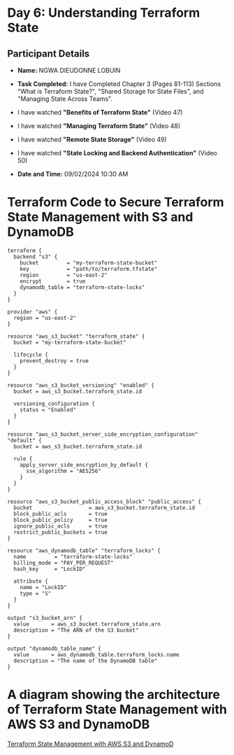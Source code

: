# Day 6: Understanding Terraform State

## Participant Details
- **Name:** NGWA DIEUDONNE LOBUIN
- **Task Completed:** I have Completed Chapter 3 (Pages 81-113) Sections "What is Terraform State?", "Shared Storage for State Files", and "Managing State Across Teams".
- I have watched **"Benefits of Terraform State"** (Video 47)
- I have watched **"Managing Terraform State"** (Video 48)
- I have watched **"Remote State Storage"** (Video 49)
- I have watched **"State Locking and Backend Authentication"** (Video 50)



  
- **Date and Time:** 09/02/2024 10:30 AM

 
# Terraform Code to Secure Terraform State Management with S3 and DynamoDB

```hcl
terraform {
  backend "s3" {
    bucket         = "my-terraform-state-bucket"
    key            = "path/to/terraform.tfstate"
    region         = "us-east-2"
    encrypt        = true
    dynamodb_table = "terraform-state-locks"
  }
}

provider "aws" {
  region = "us-east-2"
}

resource "aws_s3_bucket" "terraform_state" {
  bucket = "my-terraform-state-bucket"

  lifecycle {
    prevent_destroy = true
  }
}

resource "aws_s3_bucket_versioning" "enabled" {
  bucket = aws_s3_bucket.terraform_state.id

  versioning_configuration {
    status = "Enabled"
  }
}

resource "aws_s3_bucket_server_side_encryption_configuration" "default" {
  bucket = aws_s3_bucket.terraform_state.id

  rule {
    apply_server_side_encryption_by_default {
      sse_algorithm = "AES256"
    }
  }
}

resource "aws_s3_bucket_public_access_block" "public_access" {
  bucket                  = aws_s3_bucket.terraform_state.id
  block_public_acls       = true
  block_public_policy     = true
  ignore_public_acls      = true
  restrict_public_buckets = true
}

resource "aws_dynamodb_table" "terraform_locks" {
  name         = "terraform-state-locks"
  billing_mode = "PAY_PER_REQUEST"
  hash_key     = "LockID"

  attribute {
    name = "LockID"
    type = "S"
  }
}

output "s3_bucket_arn" {
  value       = aws_s3_bucket.terraform_state.arn
  description = "The ARN of the S3 bucket"
}

output "dynamodb_table_name" {
  value       = aws_dynamodb_table.terraform_locks.name
  description = "The name of the DynamoDB table"
}
```
# A diagram showing the architecture of Terraform State Management with AWS S3 and DynamoDB
[Terraform State Management with AWS S3 and DynamoD](https://deyobucket.s3.amazonaws.com/Diagram+of+a+cluster+of+Web+Servers++with+Auto-scaling+Group.png)
